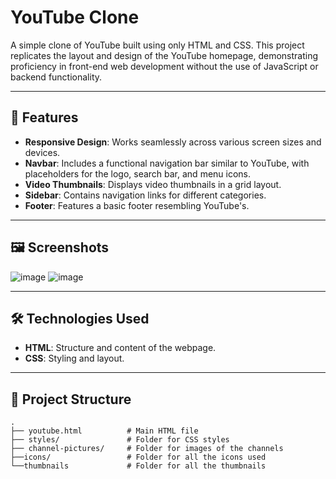 # YouTube Clone

A simple clone of YouTube built using only HTML and CSS. This project replicates the layout and design of the YouTube homepage, demonstrating proficiency in front-end web development without the use of JavaScript or backend functionality.

---

## 🚀 Features

- **Responsive Design**: Works seamlessly across various screen sizes and devices.
- **Navbar**: Includes a functional navigation bar similar to YouTube, with placeholders for the logo, search bar, and menu icons.
- **Video Thumbnails**: Displays video thumbnails in a grid layout.
- **Sidebar**: Contains navigation links for different categories.
- **Footer**: Features a basic footer resembling YouTube's.

---

## 🖼️ Screenshots

![image](https://github.com/user-attachments/assets/893c4e06-d71a-4f60-aedc-6f85c3c4b3d1)
![image](https://github.com/user-attachments/assets/ae26e8fa-8410-4552-85b1-17f91dd18b3b)


---

## 🛠️ Technologies Used

- **HTML**: Structure and content of the webpage.
- **CSS**: Styling and layout.

---

## 📂 Project Structure

```plaintext
.
├── youtube.html          # Main HTML file
├── styles/               # Folder for CSS styles
├── channel-pictures/     # Folder for images of the channels
├──icons/                 # Folder for all the icons used
└──thumbnails             # Folder for all the thumbnails
